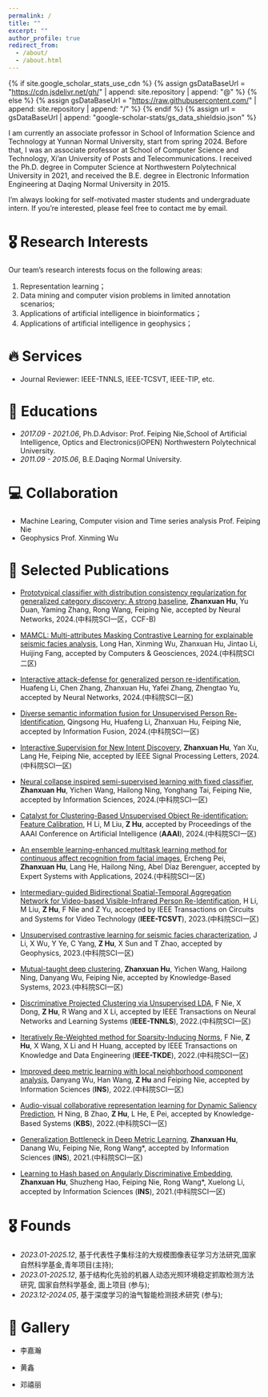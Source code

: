 ```yaml
---
permalink: /
title: ""
excerpt: ""
author_profile: true
redirect_from: 
  - /about/
  - /about.html
---
```


{% if site.google_scholar_stats_use_cdn %}
{% assign gsDataBaseUrl = "https://cdn.jsdelivr.net/gh/" | append: site.repository | append: "@" %}
{% else %}
{% assign gsDataBaseUrl = "https://raw.githubusercontent.com/" | append: site.repository | append: "/" %}
{% endif %}
{% assign url = gsDataBaseUrl | append: "google-scholar-stats/gs_data_shieldsio.json" %}

<span class='anchor' id='about-me'></span>

I am currently an associate professor in School of Information Science and Technology at Yunnan Normal University, start from spring 2024. Before that, I was an associate professor at School of Computer Science and Technology,  Xi’an University of Posts and Telecommunications. I received the Ph.D. degree in Computer Science at Northwestern Polytechnical University in 2021, and received the B.E. degree in Electronic Information Engineering at Daqing Normal University in 2015.

I’m always looking for self-motivated master students and undergraduate intern. If you’re interested, please feel free to contact me by email.

# 🎖 Research Interests
Our team’s research interests focus on the following areas:
1. Representation learning；
2. Data mining and computer vision problems in limited annotation scenarios;
3. Applications of artificial intelligence in bioinformatics；
4. Applications of artificial intelligence in geophysics；

# 🔥 Services 
- Journal Reviewer: IEEE-TNNLS, IEEE-TCSVT, IEEE-TIP, etc.

# 📖 Educations
- *2017.09 - 2021.06*, Ph.D.Advisor: Prof. Feiping Nie,School of Artificial Intelligence, Optics and Electronics(iOPEN) Northwestern Polytechnical University. 
- *2011.09 - 2015.06*, B.E.Daqing Normal University.

# 💻 Collaboration
- Machine Learing, Computer vision and Time series analysis Prof. Feiping Nie
- Geophysics Prof. Xinming Wu

# 📝 Selected Publications 
- [Prototypical classifier with distribution consistency regularization for generalized category discovery: A strong baseline](https://www.sciencedirect.com/science/article/pii/S0893608024008372), **Zhanxuan Hu**, Yu Duan, Yaming Zhang, Rong Wang, Feiping Nie, accepted by Neural Networks, 2024.(中科院SCI一区，CCF-B)

- [MAMCL: Multi-attributes Masking Contrastive Learning for explainable seismic facies analysis](https://www.sciencedirect.com/science/article/pii/S0098300424002140), Long Han, Xinming Wu, Zhanxuan Hu, Jintao Li, Huijing Fang, accepted by Computers & Geosciences, 2024.(中科院SCI二区)

- [Interactive attack-defense for generalized person re-identification](https://www.sciencedirect.com/science/article/pii/S0893608024002739), Huafeng Li, Chen Zhang, Zhanxuan Hu, Yafei Zhang, Zhengtao Yu, accepted by Neural Networks, 2024.(中科院SCI一区)

- [Diverse semantic information fusion for Unsupervised Person Re-Identification](https://www.sciencedirect.com/science/article/pii/S1566253524000976), Qingsong Hu, Huafeng Li, Zhanxuan Hu, Feiping Nie, accepted by Information Fusion, 2024.(中科院SCI一区)

- [Interactive Supervision for New Intent Discovery](https://ieeexplore.ieee.org/abstract/document/10564149), **Zhanxuan Hu**, Yan Xu, Lang He, Feiping Nie, accepted by IEEE Signal Processing Letters, 2024.(中科院SCI一区)

- [Neural collapse inspired semi-supervised learning with fixed classifier](https://www.sciencedirect.com/science/article/pii/S0020025524003827), **Zhanxuan Hu**, Yichen Wang, Hailong Ning, Yonghang Tai, Feiping Nie, accepted by Information Sciences, 2024.(中科院SCI一区)

- [Catalyst for Clustering-Based Unsupervised Object Re-identification: Feature Calibration](https://ojs.aaai.org/index.php/AAAI/article/view/28092), H Li, M Liu, **Z Hu**, accepted by Proceedings of the AAAI Conference on Artificial Intelligence (**AAAI**), 2024.(中科院SCI一区)

- [An ensemble learning-enhanced multitask learning method for continuous affect recognition from facial images](https://www.sciencedirect.com/science/article/pii/S095741742301792X), Ercheng Pei, **Zhanxuan Hu**, Lang He, Hailong Ning, Abel Díaz Berenguer, accepted by Expert Systems with Applications, 2024.(中科院SCI一区)
  
- [Intermediary-guided Bidirectional Spatial-Temporal Aggregation Network for Video-based Visible-Infrared Person Re-Identification](https://ieeexplore.ieee.org/abstract/document/10047982), H Li, M Liu, **Z Hu**, F Nie and Z Yu, accepted by IEEE Transactions on Circuits and Systems for Video Technology (**IEEE-TCSVT**), 2023.(中科院SCI一区)

- [Unsupervised contrastive learning for seismic facies characterization](https://library.seg.org/doi/abs/10.1190/geo2022-0148.1), J Li, X Wu, Y Ye, C Yang, **Z Hu**, X Sun and T Zhao, accepted by Geophysics, 2023.(中科院SCI一区)

- [Mutual-taught deep clustering](https://www.sciencedirect.com/science/article/pii/S095070512300850X), **Zhanxuan Hu**, Yichen Wang, Hailong Ning, Danyang Wu, Feiping Nie, accepted by Knowledge-Based Systems, 2023.(中科院SCI一区)

- [Discriminative Projected Clustering via Unsupervised LDA](https://ieeexplore.ieee.org/abstract/document/9895200), F Nie, X Dong, **Z Hu**, R Wang and X Li, accepted by IEEE Transactions on Neural Networks and Learning Systems (**IEEE-TNNLS**), 2022.(中科院SCI一区)

- [Iteratively Re-Weighted method for Sparsity-Inducing Norms](https://ieeexplore.ieee.org/abstract/document/9787082), F Nie, **Z Hu**, X Wang, X Li and H Huang, accepted by IEEE Transactions on Knowledge and Data Engineering (**IEEE-TKDE**), 2022.(中科院SCI一区)

- [Improved deep metric learning with local neighborhood component analysis](https://www.sciencedirect.com/science/article/abs/pii/S0020025522012105), Danyang Wu, Han Wang, **Z Hu** and Feiping Nie, accepted by Information Sciences (**INS**), 2022.(中科院SCI一区)

- [Audio-visual collaborative representation learning for Dynamic Saliency Prediction](https://www.sciencedirect.com/science/article/abs/pii/S0950705122008486), H Ning, B Zhao, **Z Hu**, L He, E Pei, accepted by Knowledge-Based Systems (**KBS**), 2022.(中科院SCI一区)

- [Generalization Bottleneck in Deep Metric Learning](https://www.sciencedirect.com/science/article/pii/S0020025521009543), **Zhanxuan Hu**, Danang Wu, Feiping Nie, Rong Wang*, accepted by Information Sciences (**INS**), 2021.(中科院SCI一区)

- [Learning to Hash based on Angularly Discriminative Embedding](https://www.sciencedirect.com/science/article/pii/S0020025521007374), **Zhanxuan Hu**, Shuzheng Hao, Feiping Nie, Rong Wang*, Xuelong Li, accepted by Information Sciences (**INS**), 2021.(中科院SCI一区)

# 🎖 Founds
- *2023.01-2025.12*, 基于代表性子集标注的大规模图像表征学习方法研究,国家自然科学基金,青年项目(主持);
- *2023.01-2025.12*, 基于结构化先验的机器人动态光照环境稳定抓取检测方法研究, 国家自然科学基金, 面上项目 (参与);
- *2023.12-2024.05*, 基于深度学习的油气智能检测技术研究 (参与);

# 📖 Gallery
- 李嘉瀚

- 黄鑫

- 邓禧丽

